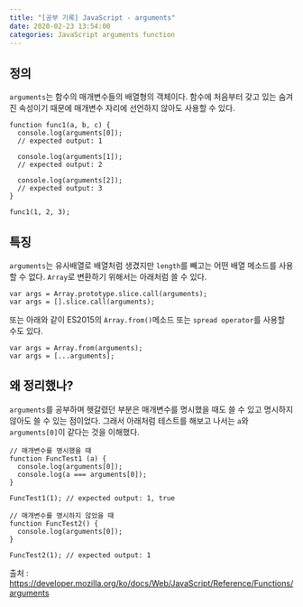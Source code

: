 ```yaml
---
title: "[공부 기록] JavaScript - arguments"
date: 2020-02-23 13:54:00
categories: JavaScript arguments function
---
```


## 정의
`arguments`는 함수의 매개변수들의 배열형의 객체이다. 함수에 처음부터 갖고 있는 숨겨진 속성이기 때문에 매개변수 자리에 선언하지 않아도 사용할 수 있다.

```
function func1(a, b, c) {
  console.log(arguments[0]);
  // expected output: 1

  console.log(arguments[1]);
  // expected output: 2

  console.log(arguments[2]);
  // expected output: 3
}

func1(1, 2, 3);
```

## 특징
`arguments`는 유사배열로 배열처럼 생겼지만 `length`를 빼고는 어떤 배열 메소드를 사용할 수 없다.
`Array`로 변환하기 위해서는 아래처럼 쓸 수 있다.

```
var args = Array.prototype.slice.call(arguments);
var args = [].slice.call(arguments);
```
또는 아래와 같이 ES2015의 `Array.from()`메소드 또는 `spread operator`를 사용할 수도 있다.

```
var args = Array.from(arguments);
var args = [...arguments];
```



## 왜 정리했나?
`arguments`를 공부하며 헷갈렸던 부분은 매개변수를 명시했을 때도 쓸 수 있고 명시하지 않아도 쓸 수 있는 점이었다.
그래서 아래처럼 테스트를 해보고 나서는 `a`와 `arguments[0]`이 같다는 것을 이해했다.

```
// 매개변수를 명시했을 때
function FuncTest1 (a) {
  console.log(arguments[0]);
  console.log(a === arguments[0]);
}

FuncTest1(1); // expected output: 1, true

// 매개변수를 명시하지 않았을 때
function FuncTest2() {
  console.log(arguments[0]);
}

FuncTest2(1); // expected output: 1
```


출처 : https://developer.mozilla.org/ko/docs/Web/JavaScript/Reference/Functions/arguments
